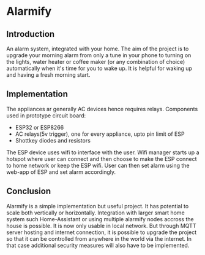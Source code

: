 # Alarmify
## Introduction
An alarm system, integrated with your home. The aim of the project is to upgrade your morning alarm from only a tune in your phone to turning on the lights, water heater or coffee maker (or any combination of choice) automatically when it's time for you to wake up. It is helpful for waking up and having a fresh morning start.

## Implementation
The appliances ar generally AC devices hence requires relays. 
Components used in prototype circuit board:
- ESP32 or ESP8266
- AC relays(5v trigger), one for every appliance, upto pin limit of ESP
- Shottkey diodes and resistors

The ESP device uses wifi to interface with the user. Wifi manager starts up a hotspot where user can connect and then choose to make the ESP connect to home network or keep the ESP wifi.
User can then set alarm using the web-app of ESP and set alarm accordingly.

## Conclusion
Alarmify is a simple implementation but useful project. It has potential to scale both vertically or horizontally. Integration with larger smart home system such Home-Assistant or using multiple alarmify nodes accross the house is possible. It is now only usable in local network. But through MQTT server hosting and internet connection, it is possible to upgrade the project so that it can be controlled from anywhere in the world via the internet. In that case additional security measures will also have to be implemented.
